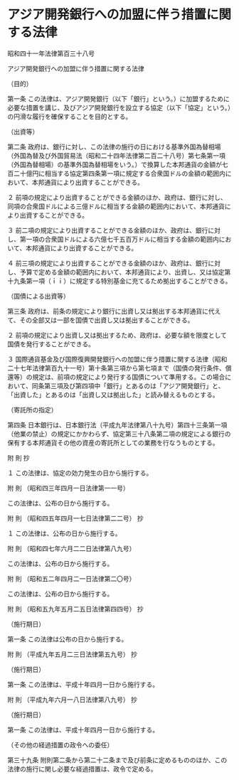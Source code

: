 # アジア開発銀行への加盟に伴う措置に関する法律

昭和四十一年法律第百三十八号

アジア開発銀行への加盟に伴う措置に関する法律

（目的）

第一条 この法律は、アジア開発銀行（以下「銀行」という。）に加盟するために必要な措置を講じ、及びアジア開発銀行を設立する協定（以下「協定」という。）の円滑な履行を確保することを目的とする。

（出資等）

第二条 政府は、銀行に対し、この法律の施行の日における基準外国為替相場（外国為替及び外国貿易法（昭和二十四年法律第二百二十八号）第七条第一項（外国為替相場）の基準外国為替相場をいう。）で換算した本邦通貨の金額が七百二十億円に相当する協定第四条第一項に規定する合衆国ドルの金額の範囲内において、本邦通貨により出資することができる。

２ 前項の規定により出資することができる金額のほか、政府は、銀行に対し、同項の合衆国ドルによる三億ドルに相当する金額の範囲内において、本邦通貨により出資することができる。

３ 前二項の規定により出資することができる金額のほか、政府は、銀行に対し、第一項の合衆国ドルによる六億七千五百万ドルに相当する金額の範囲内において、本邦通貨により出資することができる。

４ 前三項の規定により出資することができる金額のほか、政府は、銀行に対し、予算で定める金額の範囲内において、本邦通貨により、出資し、又は協定第十九条第一項（ｉｉ）に規定する特別基金に充てるため拠出することができる。

（国債による出資等）

第三条 政府は、前条の規定により銀行に出資し又は拠出する本邦通貨に代えて、その全部又は一部を国債で出資し又は拠出することができる。

２ 前項の規定により出資し又は拠出するため、政府は、必要な額を限度として国債を発行することができる。

３ 国際通貨基金及び国際復興開発銀行への加盟に伴う措置に関する法律（昭和二十七年法律第百九十一号）第十条第三項から第七項まで（国債の発行条件、償還等）の規定は、前項の規定により発行する国債について準用する。この場合において、同条第三項及び第四項中「銀行」とあるのは「アジア開発銀行」と、「出資した」とあるのは「出資し又は拠出した」と読み替えるものとする。

（寄託所の指定）

第四条 日本銀行は、日本銀行法（平成九年法律第八十九号）第四十三条第一項（他業の禁止）の規定にかかわらず、協定第三十八条第二項の規定による銀行の保有する本邦通貨その他の資産の寄託所としての業務を行なうものとする。

附 則 抄

１ この法律は、協定の効力発生の日から施行する。

附 則 （昭和四三年四月一日法律第一一号）

この法律は、公布の日から施行する。

附 則 （昭和四五年四月一七日法律第二二号） 抄

１ この法律は、公布の日から施行する。

附 則 （昭和四七年六月二二日法律第八九号）

この法律は、公布の日から施行する。

附 則 （昭和五二年四月二一日法律第二〇号）

この法律は、公布の日から施行する。

附 則 （昭和五九年五月二五日法律第四四号） 抄

（施行期日）

第一条 この法律は公布の日から施行する。

附 則 （平成九年五月二三日法律第五九号） 抄

（施行期日）

第一条 この法律は、平成十年四月一日から施行する。

附 則 （平成九年六月一八日法律第八九号） 抄

（施行期日）

第一条 この法律は、平成十年四月一日から施行する。

（その他の経過措置の政令への委任）

第三十九条 附則第二条から第二十二条まで及び前条に定めるもののほか、この法律の施行に関し必要な経過措置は、政令で定める。
